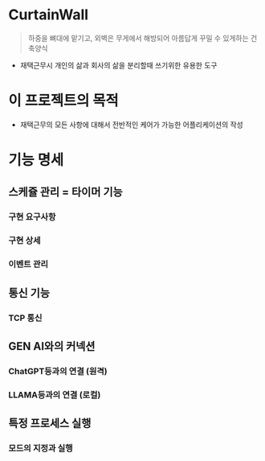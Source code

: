 # CurtainWall

> 하중을 뼈대에 맡기고, 외벽은 무게에서 해방되어 아름답게 꾸밀 수 있게하는 건축양식

- 재택근무시 개인의 삶과 회사의 삶을 분리할때 쓰기위한 유용한 도구

# 이 프로젝트의 목적

- 재택근무의 모든 사항에 대해서 전반적인 케어가 가능한 어플리케이션의 작성

# 기능 명세

## 스케쥴 관리 = 타이머 기능

### 구현 요구사항

### 구현 상세

### 이벤트 관리

## 통신 기능

### TCP 통신

## GEN AI와의 커넥션

### ChatGPT등과의 연결 (원격)

### LLAMA등과의 연결 (로컬)

## 특정 프로세스 실행

### 모드의 지정과 실행
